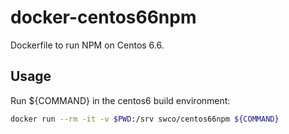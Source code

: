 # docker-centos66npm

Dockerfile to run NPM on Centos 6.6.

## Usage

Run ${COMMAND} in the centos6 build environment:

```bash
docker run --rm -it -v $PWD:/srv swco/centos66npm ${COMMAND}
```
